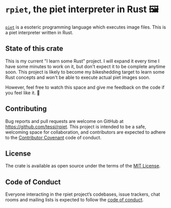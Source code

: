 # `rpiet`, the piet interpreter in Rust 🖼

[`piet`]() is a esoteric programming language which executes image files.
This is a piet interpreter written in Rust.

## State of this crate

This is my current "I learn some Rust" project.
I will expand it every time I have some minutes to work on it, but don't expect it to be complete anytime soon.
This project is likely to become my bikeshedding target to learn some Rust concepts and won't be able to execute actual piet images soon.

However, feel free to watch this space and give me feedback on the code if you feel like it. 🌻

## Contributing

Bug reports and pull requests are welcome on GitHub at https://github.com/tessi/rpiet. This project is intended to be a safe, welcoming space for collaboration, and contributors are expected to adhere to the [Contributor Covenant](http://contributor-covenant.org) code of conduct.

## License

The crate is available as open source under the terms of the [MIT License](https://opensource.org/licenses/MIT).

## Code of Conduct

Everyone interacting in the rpiet project’s codebases, issue trackers, chat rooms and mailing lists is expected to follow the [code of conduct](https://github.com/tessi/rpiet/blob/master/CODE_OF_CONDUCT.md).